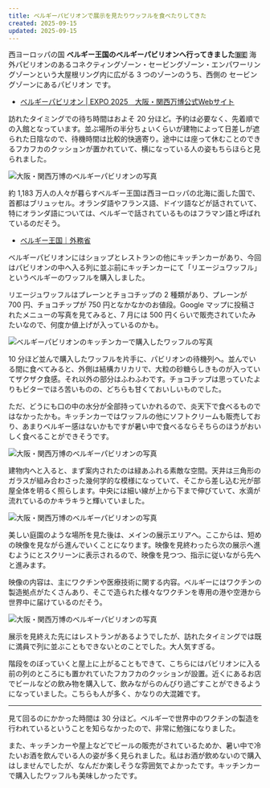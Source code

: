 ```yaml
---
title: ベルギーパビリオンで展示を見たりワッフルを食べたりしてきた
created: 2025-09-15
updated: 2025-09-15
---
```


西ヨーロッパの国 **ベルギー王国のベルギーパビリオンへ行ってきました🇧🇪** 海外パビリオンのあるコネクティングゾーン・セービングゾーン・エンパワーリングゾーンという大屋根リング内に広がる 3 つのゾーンのうち、西側の セービングゾーンにあるパビリオン です。

- [ベルギーパビリオン | EXPO 2025　大阪・関西万博公式Webサイト](https://www.expo2025.or.jp/official-participant/belgium/)

訪れたタイミングでの待ち時間はおよそ 20 分ほど。予約は必要なく、先着順での入館となっています。並ぶ場所の半分ちょいくらいが建物によって日差しが遮られた日陰なので、待機時間は比較的快適寄り。途中には座って休むことのできるフカフカのクッションが置かれていて、横になっている人の姿もちらほらと見られました。

![大阪・関西万博のベルギーパビリオンの写真](4f287173-16a8-40ac-fcc6-6d8dcc4c3f00)

約 1,183 万人の人々が暮らすベルギー王国は西ヨーロッパの北海に面した国で、首都はブリュッセル。オランダ語やフランス語、ドイツ語などが話されていて、特にオランダ語については、ベルギーで話されているものはフラマン語と呼ばれているのだそう。

- [ベルギー王国｜外務省](https://www.mofa.go.jp/mofaj/area/belgium/index.html)

ベルギーパビリオンにはショップとレストランの他にキッチンカーがあり、今回はパビリオンの中へ入る列に並ぶ前にキッチンカーにて「リエージュワッフル」というベルギーのワッフルを購入しました。

リエージュワッフルはプレーンとチョコチップの 2 種類があり、プレーンが 700 円、チョコチップが 750 円となかなかのお値段。Google マップに投稿されたメニューの写真を見てみると、7 月には 500 円くらいで販売されていたみたいなので、何度か値上げが入っているのかも。

![ベルギーパビリオンのキッチンカーで購入したワッフルの写真](7d67c001-ea07-4c05-e346-9aa8087b2900)

10 分ほど並んで購入したワッフルを片手に、パビリオンの待機列へ。並んでいる間に食べてみると、外側は結構カリカリで、大粒の砂糖らしきものが入っていてザクザク食感。それ以外の部分はふわふわです。チョコチップは思っていたよりもビターでほろ苦いものの、どちらも甘くておいしいものでした。

ただ、どうにも口の中の水分が全部持っていかれるので、炎天下で食べるものではなかったかも。キッチンカーではワッフルの他にソフトクリームも販売しており、あまりベルギー感はないかもですが暑い中で食べるならそちらのほうがおいしく食べることができそうです。

![大阪・関西万博のベルギーパビリオンの写真](94156703-4b2f-4548-07cf-f502567cb400)

建物内へと入ると、まず案内されたのは緑あふれる素敵な空間。天井は三角形のガラスが組み合わさった幾何学的な模様になっていて、そこから差し込む光が部屋全体を明るく照らします。中央には細い線が上から下まで伸びていて、水滴が流れているのかキラキラと輝いていました。

![大阪・関西万博のベルギーパビリオンの写真](0bb8f676-aa8a-43cb-99bb-1534503d4b00)

美しい庭園のような場所を見た後は、メインの展示エリアへ。ここからは、短めの映像を見ながら進んでいくことになります。映像を見終わったら次の展示へ進むようにとスクリーンに表示されるので、映像を見つつ、指示に従いながら先へと進みます。

映像の内容は、主にワクチンや医療技術に関する内容。ベルギーにはワクチンの製造拠点がたくさんあり、そこで造られた様々なワクチンを専用の港や空港から世界中に届けているのだそう。

![大阪・関西万博のベルギーパビリオンの写真](1872abb2-e66c-4873-e2ac-2800184e7600)

展示を見終えた先にはレストランがあるようでしたが、訪れたタイミングでは既に満員で列に並ぶこともできないとのことでした。大人気すぎる。

階段をのぼっていくと屋上に上がることもできて、こちらにはパビリオンに入る前の列のところにも置かれていたフカフカのクッションが設置。近くにあるお店でビールなどの飲み物を購入して、飲みながらのんびり過ごすことができるようになっていました。こちらも人が多く、かなりの大混雑です。

---

見て回るのにかかった時間は 30 分ほど。ベルギーで世界中のワクチンの製造を行われているということを知らなかったので、非常に勉強になりました。

また、キッチンカーや屋上などでビールの販売がされているためか、暑い中で冷たいお酒を飲んでいる人の姿が多く見られました。私はお酒が飲めないので購入はしませんでしたが、なんだか楽しそうな雰囲気でよかったです。キッチンカーで購入したワッフルも美味しかったです。
